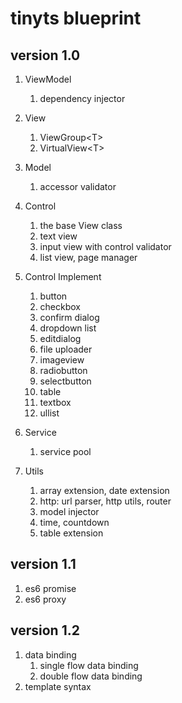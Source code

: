 # tinyts blueprint

## version 1.0
1. ViewModel
    1. dependency injector
1. View
    1. ViewGroup&lt;T&gt;
    1. VirtualView&lt;T&gt;
1. Model
    1. accessor validator
    
1. Control
    1. the base View class
    1. text view
    1. input view with control validator
    1. list view, page manager
1. Control Implement
    1. button
    1. checkbox
    1. confirm dialog
    1. dropdown list
    1. editdialog
    1. file uploader
    1. imageview
    1. radiobutton
    1. selectbutton
    1. table
    1. textbox 
    1. ullist
1. Service
    1. service pool
1. Utils
    1. array extension, date extension
    1. http: url parser, http utils, router
    1. model injector
    1. time, countdown
    1. table extension

## version 1.1
1. es6 promise
1. es6 proxy

## version 1.2
1. data binding
    1. single flow data binding
    1. double flow data binding
1. template syntax

